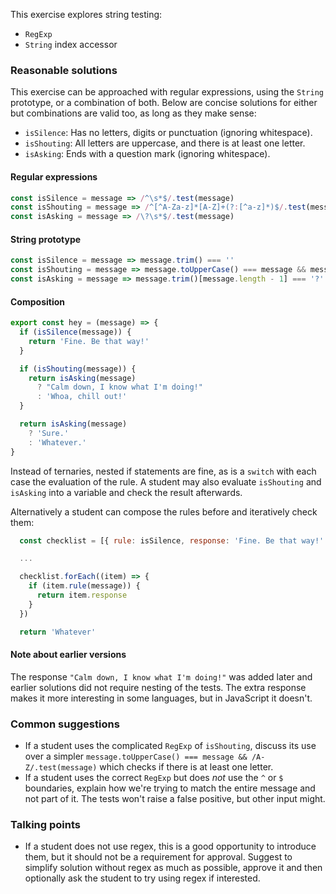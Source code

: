 This exercise explores string testing:
- `RegExp`
- `String` index accessor

### Reasonable solutions

This exercise can be approached with regular expressions, using the `String`
prototype, or a combination of both. Below are concise solutions for either but
combinations are valid too, as long as they make sense:

- `isSilence`: Has no letters, digits or punctuation (ignoring whitespace).
- `isShouting`: All letters are uppercase, and there is at least one letter.
- `isAsking`: Ends with a question mark (ignoring whitespace).

#### Regular expressions
```javascript
const isSilence = message => /^\s*$/.test(message)
const isShouting = message => /^[^A-Za-z]*[A-Z]+(?:[^a-z]*)$/.test(message)
const isAsking = message => /\?\s*$/.test(message)
```

#### String prototype
```javascript
const isSilence = message => message.trim() === ''
const isShouting = message => message.toUpperCase() === message && message.toLowerCase() !== message
const isAsking = message => message.trim()[message.length - 1] === '?'
```

#### Composition
```javascript
export const hey = (message) => {
  if (isSilence(message)) {
    return 'Fine. Be that way!'
  }

  if (isShouting(message)) {
    return isAsking(message)
      ? "Calm down, I know what I'm doing!"
      : 'Whoa, chill out!'
  }

  return isAsking(message)
    ? 'Sure.'
    : 'Whatever.'
}
```

Instead of ternaries, nested if statements are fine, as is a `switch` with each
case the evaluation of the rule. A student may also evaluate `isShouting` and
`isAsking` into a variable and check the result afterwards.

Alternatively a student can compose the rules before and iteratively check them:
```javascript
  const checklist = [{ rule: isSilence, response: 'Fine. Be that way!' }]

  ...

  checklist.forEach((item) => {
    if (item.rule(message)) {
      return item.response
    }
  })

  return 'Whatever'
```

#### Note about earlier versions
The response `"Calm down, I know what I'm doing!"` was added later and earlier
solutions did not require nesting of the tests. The extra response makes it
more interesting in some languages, but in JavaScript it doesn't.

### Common suggestions
- If a student uses the complicated `RegExp` of `isShouting`, discuss its use over a simpler `message.toUpperCase() === message && /A-Z/.test(message)` which checks if there is at least one letter.
- If a student uses the correct `RegExp` but does _not_ use the `^` or `$` boundaries, explain how we're trying to match the entire message and not part of it. The tests won't raise a false positive, but other input might.

### Talking points
- If a student does not use regex, this is a good opportunity to introduce them, but it should not be a requirement for approval. Suggest to simplify solution without regex as much as possible, approve it and then optionally ask the student to try using regex if interested.
